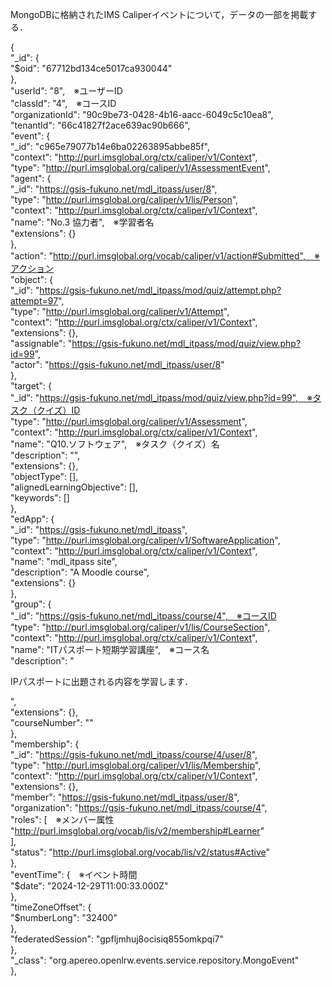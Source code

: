 MongoDBに格納されたIMS Caliperイベントについて，データの一部を掲載する．

{  
  "_id": {  
    "$oid": "67712bd134ce5017ca930044"  
  },  
  "userId": "8",　※ユーザーID  
  "classId": "4",　※コースID  
  "organizationId": "90c9be73-0428-4b16-aacc-6049c5c10ea8",  
  "tenantId": "66c41827f2ace639ac90b666",  
  "event": {  
    "_id": "c965e79077b14e6ba02263895abbe85f",  
    "context": "http://purl.imsglobal.org/ctx/caliper/v1/Context",  
    "type": "http://purl.imsglobal.org/caliper/v1/AssessmentEvent",  
    "agent": {  
      "_id": "https://gsis-fukuno.net/mdl_itpass/user/8",  
      "type": "http://purl.imsglobal.org/caliper/v1/lis/Person",  
      "context": "http://purl.imsglobal.org/ctx/caliper/v1/Context",  
      "name": "No.3 協力者",　※学習者名  
      "extensions": {}  
    },  
    "action": "http://purl.imsglobal.org/vocab/caliper/v1/action#Submitted",　※アクション  
    "object": {  
      "_id": "https://gsis-fukuno.net/mdl_itpass/mod/quiz/attempt.php?attempt=97",  
      "type": "http://purl.imsglobal.org/caliper/v1/Attempt",  
      "context": "http://purl.imsglobal.org/ctx/caliper/v1/Context",  
      "extensions": {},  
      "assignable": "https://gsis-fukuno.net/mdl_itpass/mod/quiz/view.php?id=99",  
      "actor": "https://gsis-fukuno.net/mdl_itpass/user/8"  
    },  
    "target": {  
      "_id": "https://gsis-fukuno.net/mdl_itpass/mod/quiz/view.php?id=99",　※タスク（クイズ）ID  
      "type": "http://purl.imsglobal.org/caliper/v1/Assessment",  
      "context": "http://purl.imsglobal.org/ctx/caliper/v1/Context",  
      "name": "Q10.ソフトウェア",　※タスク（クイズ）名  
      "description": "",  
      "extensions": {},  
      "objectType": [],  
      "alignedLearningObjective": [],  
      "keywords": []  
    },  
    "edApp": {  
      "_id": "https://gsis-fukuno.net/mdl_itpass",  
      "type": "http://purl.imsglobal.org/caliper/v1/SoftwareApplication",  
      "context": "http://purl.imsglobal.org/ctx/caliper/v1/Context",  
      "name": "mdl_itpass site",  
      "description": "A Moodle course",  
      "extensions": {}  
    },  
    "group": {  
      "_id": "https://gsis-fukuno.net/mdl_itpass/course/4",　※コースID  
      "type": "http://purl.imsglobal.org/caliper/v1/lis/CourseSection",  
      "context": "http://purl.imsglobal.org/ctx/caliper/v1/Context",  
      "name": "ITパスポート短期学習講座",　※コース名  
      "description": "<p>IPパスポートに出題される内容を学習します．</p>",  
      "extensions": {},  
      "courseNumber": ""  
    },  
    "membership": {  
      "_id": "https://gsis-fukuno.net/mdl_itpass/course/4/user/8",  
      "type": "http://purl.imsglobal.org/caliper/v1/lis/Membership",  
      "context": "http://purl.imsglobal.org/ctx/caliper/v1/Context",  
      "extensions": {},  
      "member": "https://gsis-fukuno.net/mdl_itpass/user/8",  
      "organization": "https://gsis-fukuno.net/mdl_itpass/course/4",  
      "roles": [　※メンバー属性  
        "http://purl.imsglobal.org/vocab/lis/v2/membership#Learner"  
      ],  
      "status": "http://purl.imsglobal.org/vocab/lis/v2/status#Active"  
    },  
    "eventTime": {　※イベント時間  
      "$date": "2024-12-29T11:00:33.000Z"  
    },  
    "timeZoneOffset": {  
      "$numberLong": "32400"  
    },  
    "federatedSession": "gpfljmhuj8ocisiq855omkpqi7"  
  },  
  "_class": "org.apereo.openlrw.events.service.repository.MongoEvent"  
},  
